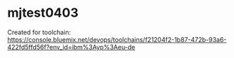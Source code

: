 # mjtest0403
Created for toolchain: https://console.bluemix.net/devops/toolchains/f21204f2-1b87-472b-93a6-422fd5ffd56f?env_id=ibm%3Ayp%3Aeu-de
